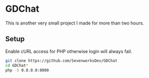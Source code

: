 # GDChat
This is another very small project I made for more than two hours.
## Setup
Enable cURL access for PHP otherwise login will always fail.
```bash
git clone https://github.com/SevenworksDev/GDChat
cd GDChat*
php -S 0.0.0.0:8000
```
